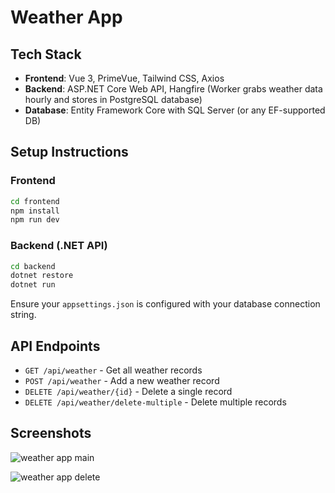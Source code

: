 # Weather App

## Tech Stack

- **Frontend**: Vue 3, PrimeVue, Tailwind CSS, Axios  
- **Backend**: ASP.NET Core Web API, Hangfire (Worker grabs weather data hourly and stores in PostgreSQL database)
- **Database**: Entity Framework Core with SQL Server (or any EF-supported DB)

## Setup Instructions

### Frontend

```bash
cd frontend
npm install
npm run dev
```

### Backend (.NET API)

```bash
cd backend
dotnet restore
dotnet run
```

Ensure your `appsettings.json` is configured with your database connection string.

## API Endpoints

- `GET /api/weather` - Get all weather records
- `POST /api/weather` - Add a new weather record
- `DELETE /api/weather/{id}` - Delete a single record
- `DELETE /api/weather/delete-multiple` - Delete multiple records


## Screenshots
![weather app main](https://github.com/user-attachments/assets/74865f67-4c10-40cf-bf9a-c5b6ec1a333e)

![weather app delete](https://github.com/user-attachments/assets/b32847df-4ed6-4a0a-890e-67e6b8d85969)

